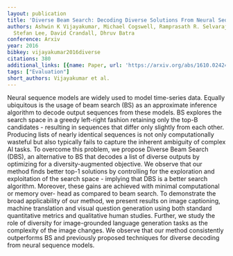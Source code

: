 ```yaml
---
layout: publication
title: 'Diverse Beam Search: Decoding Diverse Solutions From Neural Sequence Models'
authors: Ashwin K Vijayakumar, Michael Cogswell, Ramprasath R. Selvaraju, Qing Sun,
  Stefan Lee, David Crandall, Dhruv Batra
conference: Arxiv
year: 2016
bibkey: vijayakumar2016diverse
citations: 380
additional_links: [{name: Paper, url: 'https://arxiv.org/abs/1610.02424'}]
tags: ["Evaluation"]
short_authors: Vijayakumar et al.
---
```

Neural sequence models are widely used to model time-series data. Equally
ubiquitous is the usage of beam search (BS) as an approximate inference
algorithm to decode output sequences from these models. BS explores the search
space in a greedy left-right fashion retaining only the top-B candidates -
resulting in sequences that differ only slightly from each other. Producing
lists of nearly identical sequences is not only computationally wasteful but
also typically fails to capture the inherent ambiguity of complex AI tasks. To
overcome this problem, we propose Diverse Beam Search (DBS), an alternative to
BS that decodes a list of diverse outputs by optimizing for a
diversity-augmented objective. We observe that our method finds better top-1
solutions by controlling for the exploration and exploitation of the search
space - implying that DBS is a better search algorithm. Moreover, these gains
are achieved with minimal computational or memory over- head as compared to
beam search. To demonstrate the broad applicability of our method, we present
results on image captioning, machine translation and visual question generation
using both standard quantitative metrics and qualitative human studies.
Further, we study the role of diversity for image-grounded language generation
tasks as the complexity of the image changes. We observe that our method
consistently outperforms BS and previously proposed techniques for diverse
decoding from neural sequence models.